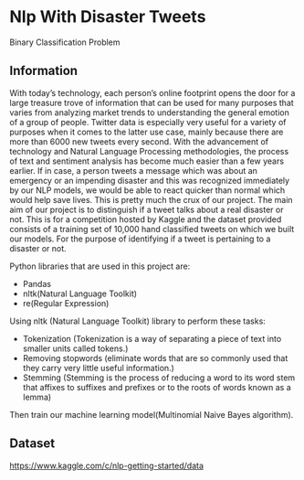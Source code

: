 # Nlp With Disaster Tweets
Binary Classification Problem

## Information
With today’s technology, each person’s online footprint opens the door for a large treasure trove of information that can be used for many purposes that varies from analyzing market trends to understanding the general emotion of a group of people. Twitter data is especially very useful for a variety of purposes when it comes to the latter use case, mainly because there are more than 6000 new tweets every second. With the advancement of technology and Natural Language Processing methodologies, the process of text and sentiment analysis has become much easier than a few years earlier. If in case, a person tweets a message which was about an emergency or an impending disaster and this was recognized immediately by our NLP models, we would be able to react quicker than normal which would help save lives. This is pretty much the crux of our project. The main aim of our project is to distinguish if a tweet talks about a real disaster or not. This is for a competition hosted by Kaggle and the dataset provided consists of a training set of 10,000 hand classified tweets on which we built our models. For the purpose of identifying if a tweet is pertaining to a disaster or not.

Python libraries that are used in this project are:
* Pandas
* nltk(Natural Language Toolkit)
* re(Regular Expression)

Using nltk (Natural Language Toolkit) library to perform these tasks:
* Tokenization (Tokenization is a way of separating a piece of text into smaller units called tokens.)
* Removing stopwords (eliminate words that are so commonly used that they carry very little useful information.)
* Stemming (Stemming is the process of reducing a word to its word stem that affixes to suffixes and prefixes or to the roots of words known as a lemma)

Then train our machine learning model(Multinomial Naive Bayes algorithm).

## Dataset
https://www.kaggle.com/c/nlp-getting-started/data
